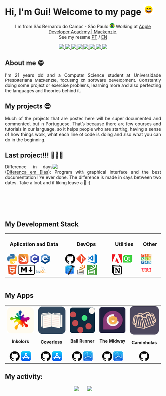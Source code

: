 # Hi, I'm Gui! Welcome to my page <img src="https://raw.githubusercontent.com/Gui25Reis/Gui25Reis/main/images/_gifs/smile.gif" width="35px"/>

<!-- Introdução -->
<p align="center">
    I'm from São Bernardo do Campo - São Paulo <img width="16" src="https://github.com/Gui25Reis/Gui25Reis/blob/main/images/_icons/Brasil-quadrado.png" alt="Brazil" /> Working at <a href="https://developeracademy.mackenzie.br/">Apple Developer Academy | Mackenzie</a>.<br/>See my resume <a href="https://github.com/Gui25Reis/Gui25Reis/blob/main/files/CurriculoPT.pdf">PT</a> / <a href="https://github.com/Gui25Reis/Gui25Reis/blob/main/files/CurriculoPT.pdf">EN</a>
</p>

<!-- Redes sociais -->
<p align="center">
<!-- Twitter -->
    <a href="https://twitter.com/Kings_25G">
        <img src="https://img.shields.io/badge/Twitter-1da1f2?&style=flat-square&logo=twitter&logoColor=white" />
    </a>
<!-- Instagram -->
    <a href="https://www.instagram.com/kings_25g/">
        <img src="https://img.shields.io/badge/Instagram-c13584?&style=flat-square&logo=instagram&logoColor=white" />
    </a>
<!-- Facebook -->
    <a href="https://www.facebook.com/kings25g/">
        <img src="https://img.shields.io/badge/Facebook-3b5998?&style=flat-square&logo=facebook&logoColor=white" />
    </a>
<!-- Gmail -->
    <a href="mailto:gui.sreis25@gmail.com?subject=Olá%20Gui">
        <img src="https://img.shields.io/badge/Gmail-bb001b?&style=flat-square&logo=gmail&logoColor=white" />
    </a>
<!-- Linkedin -->
    <a href="https://www.linkedin.com/in/guilherme-reis-27583a1b7/">
        <img src="https://img.shields.io/badge/Linkedin-0e76a8?&style=flat-square&logo=linkedin&logoColor=white" />
    </a>
<!-- Reddit -->
    <a href="https://www.reddit.com/user/kings_25g">
        <img src="https://img.shields.io/badge/Reddit-ff4500?&style=flat-square&logo=Reddit&logoColor=white" />
    </a>
<!-- Discord -->
    <a href="https://discord.gg/yBVRm7x">
        <img src="https://img.shields.io/badge/Discord-7289da?&style=flat-square&logo=Discord&logoColor=white" />
    </a>
<!-- Spotify -->
    <a href="https://open.spotify.com/user/guui_reeis">
        <img src="https://img.shields.io/badge/Spotify-1db954?&style=flat-square&logo=Spotify&logoColor=white" />
    </a>
</p>

## About me 😁
<p align="justify">
    I'm 21 years old and a Computer Science student at Universidade Presbiteriana Mackenzie, focusing on software development. Constantly doing some project or exercise problems, learning more and also perfecting the languages and theories behind it.
</p>

## My projects 😎
<p align="justify">
    Much of the projects that are posted here will be super documented and commented, but in Portuguese. That's because there are few courses and tutorials in our language, so it helps people who are starting, having a sense of how things work, what each line of code is doing and also what you can do in the beginning.
</p>

<!-- Último projeto -->

## Last project!!! 🤗🌟🤗
<div>
    <img align="right" width="350px" src="https://github.com/Gui25Reis/Diferenca-em-dias/blob/master/arquivos/_documentacao/video-explicativo/video-gif.gif"/>
    <p style="text-align: justify;", align="justify">
        Difference in days (<a href="https://github.com/Gui25Reis/Diferenca-em-dias">Diferença em Dias</a>): Program with graphical interface and the best documentation I've ever done. The difference is made in days between two dates. Take a look and if liking leave a 🌟 :)
    </p>
</div>

<br/><br/><br/><br/>

## My Development Stack

<!-- Criando a tabela -->
<table align="center" style="margin: 0px auto;">
    <tr>
        <td><h3 align="center">Aplication and Data</h3></td>
        <td><h3 align="center">DevOps</h3></td>
        <td><h3 align="center">Utilities</h3></td>
        <td><h3 align="center">Other</h3></td>
    </tr>
    <tr>
        <td>
            <img src="https://github.com/Gui25Reis/Gui25Reis/blob/main/images/_icons/Pyhon-quadrada.png"/>
            <img src="https://github.com/Gui25Reis/Gui25Reis/blob/main/images/_icons/Swift-quadrado.png"/>
            <img src="https://github.com/Gui25Reis/Gui25Reis/blob/main/images/_icons/C-quadrada.png"/>
            <img src="https://github.com/Gui25Reis/Gui25Reis/blob/main/images/_icons/Cpp-quadrada.png"/>
            <img src="https://github.com/Gui25Reis/Gui25Reis/blob/main/images/_icons/HTML-quadrado.png"/>
            <img src="https://github.com/Gui25Reis/Gui25Reis/blob/main/images/_icons/Markdown-quadrado.png"/>
            <a href="https://www.mysql.com/"><img src="https://github.com/Gui25Reis/Gui25Reis/blob/main/images/_icons/MySQL-png.png"/></a>
        </td>
        <td>
            <a href="https://github.com/Gui25Reis"><img src="https://github.com/Gui25Reis/Gui25Reis/blob/main/images/_icons/GitHub-quadrado.png"/></a>
            <a href="https://git-scm.com/"><img src="https://github.com/Gui25Reis/Gui25Reis/blob/main/images/_icons/Git-quadrada.png"/></a>
            <a href="https://code.visualstudio.com/"><img src="https://github.com/Gui25Reis/Gui25Reis/blob/main/images/_icons/VsCode-quadrado.png"/></a>
            <a href="https://apps.apple.com/br/app/xcode/id497799835"><img src="https://github.com/Gui25Reis/Gui25Reis/blob/main/images/_icons/XCode-quadrado.png"/></a>
            <a href="https://stackoverflow.com/users/13974761/gui-reis"><img src="https://github.com/Gui25Reis/Gui25Reis/blob/main/images/_icons/Stackoverflow-png.png"/></a>
            <a href="https://pt.stackoverflow.com/users/177439/gui-reis"><img src="https://github.com/Gui25Reis/Gui25Reis/blob/main/images/_icons/Stackoverflow-pt-quadrado.png"/></a>
        </td>
        <td>
            <img src="https://github.com/Gui25Reis/Gui25Reis/blob/main/images/_icons/Adobe-quadrado.png"/>
            <a href="https://www.qt.io/"><img src="https://github.com/Gui25Reis/Gui25Reis/blob/main/images/_icons/QtDesigner-png.png"/></a>
            <a href="https://www.notion.so/product"><img src="https://github.com/Gui25Reis/Gui25Reis/blob/main/images/_icons/Notion-quadrado.png"/></a>
        </td>
        <td>
            <a href="https://www.tinkercad.com/users/4f5dpZ494Qs-kings25g?category=circuits&sort=likes&view_mode=default"><img src="https://github.com/Gui25Reis/Gui25Reis/blob/main/images/_icons/Tinkercad-png.png"/></a>
            <a href="https://www.urionlinejudge.com.br/judge/pt/profile/318386"><img src="https://github.com/Gui25Reis/Gui25Reis/blob/main/images/_icons/URI-quadrado.png"/></a>
    </tr>
</table>

<br/>

## My Apps
<table>
    <tr>
        <td align="center">
            <img src="https://github.com/Gui25Reis/Gui25Reis/blob/main/images/_apps/Inkolors-logo.png"  alt="Logo app Inkolors"/><p><b>Inkolors</b></p>
        </td>
        <td align="center">
            <img src="https://github.com/Gui25Reis/Gui25Reis/blob/main/images/_apps/Coverless-logo.png"  alt="Logo app Coverless"/>
            <p><b>Coverless</b></p>
        </td>
        <td align="center">
            <img src="https://github.com/Gui25Reis/Gui25Reis/blob/main/images/_apps/BallRunner-logo.png"  alt="Logo app Ball Runner"/><p><b>Ball Runner</b></p>
        </td>
        <td align="center">
            <img src="https://github.com/Gui25Reis/Gui25Reis/blob/main/images/_apps/TheMidway-logo.png"  alt="Logo app The Midway"/><p><b>The Midway</b></p>
        </td>
        <td align="center">
            <img src="https://github.com/Gui25Reis/Gui25Reis/blob/main/images/_apps/Caminholas-logo.png"  alt="Logo app Caminholas"/><p><b>Caminholas</b></p>
        </td>
    </tr>
    <tr>
        <!-- Inkolors -->
        <td align="center">
            <a href="https://github.com/Gui25Reis/Inkolors"><img src="https://github.com/Gui25Reis/Gui25Reis/blob/main/images/_icons/GitHub-quadrado.png"/></a>
            <a href="https://apps.apple.com/us/app/inkolors/id1572342593"><img src="https://github.com/Gui25Reis/Gui25Reis/blob/main/images/_icons/AppStore-quadrado.png"/></a>
        </td>
        <!-- Coverless -->
        <td align="center">
            <a href="https://github.com/Gui25Reis/Coverless"><img src="https://github.com/Gui25Reis/Gui25Reis/blob/main/images/_icons/GitHub-quadrado.png"/></a>
            <a href="https://apps.apple.com/us/app/coverless-your-book-sugestion/id1587382412"><img src="https://github.com/Gui25Reis/Gui25Reis/blob/main/images/_icons/AppStore-quadrado.png"/></a>
        </td>
        <!-- Ball Runner -->
        <td align="center">
            <a href="https://github.com/Gui25Reis/Ball-Runner"><img src="https://github.com/Gui25Reis/Gui25Reis/blob/main/images/_icons/GitHub-quadrado.png"/></a>
            <!-- <a href="https://apps.apple.com/us/app/ball-ruuner/id1579613903"><img src="https://github.com/Gui25Reis/Gui25Reis/blob/main/images/_icons/AppStore-quadrado.png"/></a> -->
            <a href="https://testflight.apple.com/join/RlTT5A77"><img src="https://github.com/Gui25Reis/Gui25Reis/blob/main/images/_icons/TestFlight-quadrado.png"/></a>
        </td>
        <!-- The Midway -->
        <td align="center">
            <a href="https://github.com/biaduque/TheMidway"><img src="https://github.com/Gui25Reis/Gui25Reis/blob/main/images/_icons/GitHub-quadrado.png"/></a>
            <!-- <a href="https://apps.apple.com/us/app/the-midway/id1599585926"><img src="https://github.com/Gui25Reis/Gui25Reis/blob/main/images/_icons/AppStore-quadrado.png"/></a> -->
            <a href="https://testflight.apple.com/join/AQtAd7LV"><img src="https://github.com/Gui25Reis/Gui25Reis/blob/main/images/_icons/TestFlight-quadrado.png"/></a>
        </td>
        <!-- Caminholas -->
        <td align="center">
            <a href="https://github.com/biaduque/Drink-Game"><img src="https://github.com/Gui25Reis/Gui25Reis/blob/main/images/_icons/GitHub-quadrado.png"/></a>
            <!-- <a href="https://apps.apple.com/us/app/caminholas/id1579190655"><img src="https://github.com/Gui25Reis/Gui25Reis/blob/main/images/_icons/AppStore-quadrado.png"/></a> -->
            <!-- <a href="https://testflight.apple.com/join/"><img src="https://github.com/Gui25Reis/Gui25Reis/blob/main/images/_icons/TestFlight-quadrado.png"/></a> -->
        </td>
    </tr>
</table>


## My activity:
<p align="center">
    <img src="https://github-readme-stats.vercel.app/api?username=gui25reis&show_icons=true&theme=onedark" width="420px"/>&nbsp;&nbsp;&nbsp;&nbsp;&nbsp;&nbsp;
    <img src= "https://github-readme-stats.vercel.app/api/top-langs/?username=gui25reis&amp;theme=dark&layout=compact"/>
</p>

